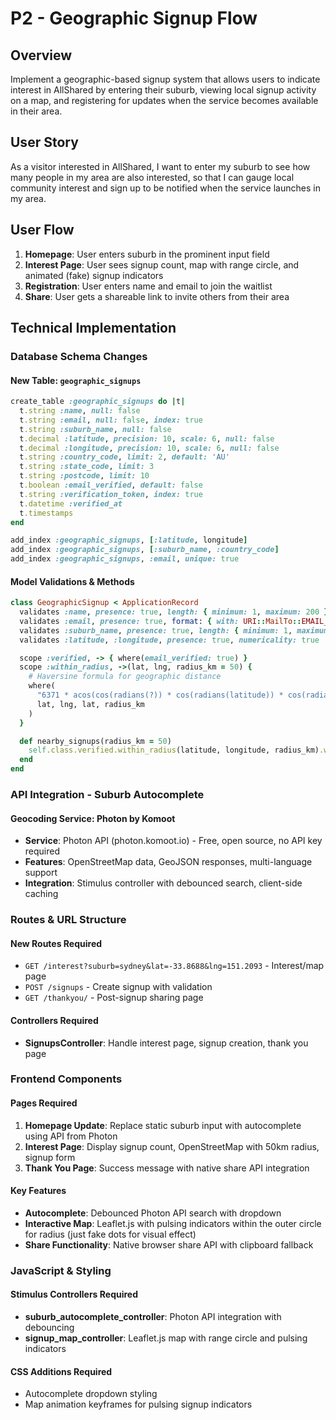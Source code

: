 # P2 - Geographic Signup Flow

## Overview
Implement a geographic-based signup system that allows users to indicate interest in AllShared by entering their suburb, viewing local signup activity on a map, and registering for updates when the service becomes available in their area.

## User Story
As a visitor interested in AllShared, I want to enter my suburb to see how many people in my area are also interested, so that I can gauge local community interest and sign up to be notified when the service launches in my area.

## User Flow
1. **Homepage**: User enters suburb in the prominent input field
2. **Interest Page**: User sees signup count, map with range circle, and animated (fake) signup indicators
3. **Registration**: User enters name and email to join the waitlist
4. **Share**: User gets a shareable link to invite others from their area

## Technical Implementation

### Database Schema Changes

#### New Table: `geographic_signups`
```ruby
create_table :geographic_signups do |t|
  t.string :name, null: false
  t.string :email, null: false, index: true
  t.string :suburb_name, null: false
  t.decimal :latitude, precision: 10, scale: 6, null: false
  t.decimal :longitude, precision: 10, scale: 6, null: false
  t.string :country_code, limit: 2, default: 'AU'
  t.string :state_code, limit: 3
  t.string :postcode, limit: 10
  t.boolean :email_verified, default: false
  t.string :verification_token, index: true
  t.datetime :verified_at
  t.timestamps
end

add_index :geographic_signups, [:latitude, longitude]
add_index :geographic_signups, [:suburb_name, :country_code]
add_index :geographic_signups, :email, unique: true
```

#### Model Validations & Methods
```ruby
class GeographicSignup < ApplicationRecord
  validates :name, presence: true, length: { minimum: 1, maximum: 200 }
  validates :email, presence: true, format: { with: URI::MailTo::EMAIL_REGEXP }, uniqueness: true
  validates :suburb_name, presence: true, length: { minimum: 1, maximum: 200 }
  validates :latitude, :longitude, presence: true, numericality: true

  scope :verified, -> { where(email_verified: true) }
  scope :within_radius, ->(lat, lng, radius_km = 50) {
    # Haversine formula for geographic distance
    where(
      "6371 * acos(cos(radians(?)) * cos(radians(latitude)) * cos(radians(longitude) - radians(?)) + sin(radians(?)) * sin(radians(latitude))) <= ?",
      lat, lng, lat, radius_km
    )
  }

  def nearby_signups(radius_km = 50)
    self.class.verified.within_radius(latitude, longitude, radius_km).where.not(id: id)
  end
end
```

### API Integration - Suburb Autocomplete

#### Geocoding Service: Photon by Komoot
- **Service**: Photon API (photon.komoot.io) - Free, open source, no API key required
- **Features**: OpenStreetMap data, GeoJSON responses, multi-language support
- **Integration**: Stimulus controller with debounced search, client-side caching

### Routes & URL Structure

#### New Routes Required
- `GET /interest?suburb=sydney&lat=-33.8688&lng=151.2093` - Interest/map page
- `POST /signups` - Create signup with validation
- `GET /thankyou/` - Post-signup sharing page

#### Controllers Required
- **SignupsController**: Handle interest page, signup creation, thank you page

### Frontend Components

#### Pages Required
1. **Homepage Update**: Replace static suburb input with autocomplete using API from Photon
2. **Interest Page**: Display signup count, OpenStreetMap with 50km radius, signup form
3. **Thank You Page**: Success message with native share API integration

#### Key Features
- **Autocomplete**: Debounced Photon API search with dropdown
- **Interactive Map**: Leaflet.js with pulsing indicators within the outer circle for radius (just fake dots for visual effect)
- **Share Functionality**: Native browser share API with clipboard fallback

### JavaScript & Styling

#### Stimulus Controllers Required
- **suburb_autocomplete_controller**: Photon API integration with debouncing
- **signup_map_controller**: Leaflet.js map with range circle and pulsing indicators

#### CSS Additions Required
- Autocomplete dropdown styling
- Map animation keyframes for pulsing signup indicators


